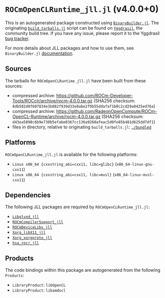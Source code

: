 # `ROCmOpenCLRuntime_jll.jl` (v4.0.0+0)

This is an autogenerated package constructed using [`BinaryBuilder.jl`](https://github.com/JuliaPackaging/BinaryBuilder.jl). The originating [`build_tarballs.jl`](https://github.com/JuliaPackaging/Yggdrasil/blob/f93354f77fd98f835b10d2ca74f1c6344d6055b1/R/ROCmOpenCLRuntime/build_tarballs.jl) script can be found on [`Yggdrasil`](https://github.com/JuliaPackaging/Yggdrasil/), the community build tree.  If you have any issue, please report it to the Yggdrasil [bug tracker](https://github.com/JuliaPackaging/Yggdrasil/issues).

For more details about JLL packages and how to use them, see `BinaryBuilder.jl` [documentation](https://juliapackaging.github.io/BinaryBuilder.jl/dev/jll/).

## Sources

The tarballs for `ROCmOpenCLRuntime_jll.jl` have been built from these sources:

* compressed archive: https://github.com/ROCm-Developer-Tools/ROCclr/archive/rocm-4.0.0.tar.gz (SHA256 checksum: `8db502d0f607834e3b882f939d33e8abe2f9b55ddafaf1b0c2cd29a0425ed76a`)
* compressed archive: https://github.com/RadeonOpenCompute/ROCm-OpenCL-Runtime/archive/rocm-4.0.0.tar.gz (SHA256 checksum: `d43ea5898c6b9e730b5efabe8367cc136a9260afeac5d0fe85b481d625dd7df1`)
* files in directory, relative to originating `build_tarballs.jl`: [`./bundled`](https://github.com/JuliaPackaging/Yggdrasil/tree/f93354f77fd98f835b10d2ca74f1c6344d6055b1/R/ROCmOpenCLRuntime/bundled)

## Platforms

`ROCmOpenCLRuntime_jll.jl` is available for the following platforms:

* `Linux x86_64 {cxxstring_abi=cxx11, libc=glibc}` (`x86_64-linux-gnu-cxx11`)
* `Linux x86_64 {cxxstring_abi=cxx11, libc=musl}` (`x86_64-linux-musl-cxx11`)

## Dependencies

The following JLL packages are required by `ROCmOpenCLRuntime_jll.jl`:

* [`Libglvnd_jll`](https://github.com/JuliaBinaryWrappers/Libglvnd_jll.jl)
* [`ROCmCompilerSupport_jll`](https://github.com/JuliaBinaryWrappers/ROCmCompilerSupport_jll.jl)
* [`ROCmDeviceLibs_jll`](https://github.com/JuliaBinaryWrappers/ROCmDeviceLibs_jll.jl)
* [`Xorg_libX11_jll`](https://github.com/JuliaBinaryWrappers/Xorg_libX11_jll.jl)
* [`Xorg_xorgproto_jll`](https://github.com/JuliaBinaryWrappers/Xorg_xorgproto_jll.jl)
* [`hsa_rocr_jll`](https://github.com/JuliaBinaryWrappers/hsa_rocr_jll.jl)

## Products

The code bindings within this package are autogenerated from the following `Products`:

* `LibraryProduct`: `libOpenCL`
* `LibraryProduct`: `libamdocl`
